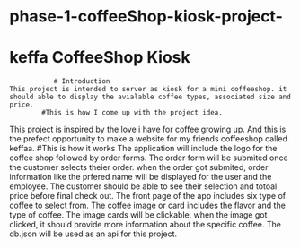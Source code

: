 # phase-1-coffeeShop-kiosk-project-
# keffa CoffeeShop Kiosk
               # Introduction
    This project is intended to server as kiosk for a mini coffeeshop. it should able to display the avialable coffee types, associated size and price. 
            #This is how I come up with the project idea. 
This project is inspired by the  love i have for coffee growing up. And this is the prefect opportunity to make a website for my friends coffeeshop called keffaa.
                     #This is how it works
The application will include the logo for the coffee shop followed by order forms. 
The order form will be submited once the customer selects theier order.
when the order got submited, order information like the prfered name will be displayed for the user and the employee.
The customer should be able to see their selection and totoal price before final check out. 
The front page of the app includes six type of coffee to select from.
The coffee image or card includes the flavor and the type of coffee. The image cards will be clickable. 
when the image got clicked, it should provide more information about the specific coffee.
The db.json will be used as an api for this project.
                    


